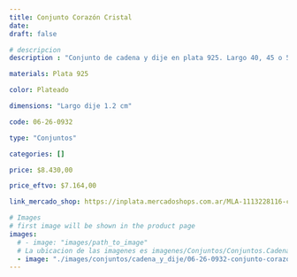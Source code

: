 ```yaml
---
title: Conjunto Corazón Cristal
date: 
draft: false

# descripcion
description : "Conjunto de cadena y dije en plata 925. Largo 40, 45 o 50 cm a elección."

materials: Plata 925

color: Plateado

dimensions: "Largo dije 1.2 cm"

code: 06-26-0932

type: "Conjuntos"

categories: []

price: $8.430,00

price_eftvo: $7.164,00

link_mercado_shop: https://inplata.mercadoshops.com.ar/MLA-1113228116-conjunto-cadena-y-dije-de-plata-corazón-cristal-_JM

# Images
# first image will be shown in the product page
images:
  # - image: "images/path_to_image"
  # La ubicacion de las imagenes es imagenes/Conjuntos/Conjuntos.Cadena y Dije/06-26-0932-conjunto-corazon-cristal
  - image: "./images/conjuntos/cadena_y_dije/06-26-0932-conjunto-corazon-cristal.jpg"
---
```

